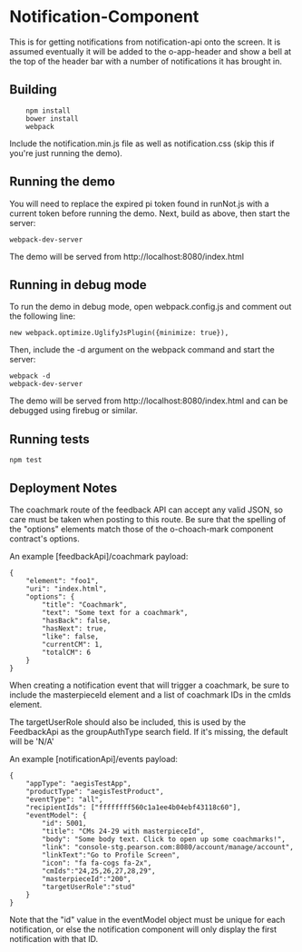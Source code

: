 # Notification-Component

This is for getting notifications from notification-api onto the screen.  It is assumed eventually it will be added to the o-app-header and show a bell at the top of the header bar with a number of notifications it has brought in.

## Building

```
	npm install
	bower install
	webpack
```

Include the notification.min.js file as well as notification.css (skip this if you're just running the demo).

## Running the demo

You will need to replace the expired pi token found in runNot.js with a current token before running the demo.
Next, build as above, then start the server:

```
webpack-dev-server
```
The demo will be served from http://localhost:8080/index.html

## Running in debug mode

To run the demo in debug mode, open webpack.config.js and comment out the following line:

```
new webpack.optimize.UglifyJsPlugin({minimize: true}),
```

Then, include the -d argument on the webpack command and start the server:

```
webpack -d
webpack-dev-server
```

The demo will be served from http://localhost:8080/index.html and can be debugged using firebug or similar.

## Running tests
```
npm test
```

## Deployment Notes
The coachmark route of the feedback API can accept any valid JSON, so care must be taken when posting to this route.
Be sure that the spelling of the "options" elements match those of the o-choach-mark component contract's options.

An example [feedbackApi]/coachmark payload:
```
{
	"element": "foo1",
	"uri": "index.html",
	"options": {
		"title": "Coachmark",
		"text": "Some text for a coachmark",
		"hasBack": false,
		"hasNext": true,
		"like": false,
		"currentCM": 1,
		"totalCM": 6
	}
}
```

When creating a notification event that will trigger a coachmark,
be sure to include the masterpieceId element and a list of coachmark IDs in the cmIds element.

The targetUserRole should also be included, this is used by the FeedbackApi as the groupAuthType search field.
If it's missing, the default will be 'N/A'

An example [notificationApi]/events payload:
```
{
	"appType": "aegisTestApp",
	"productType": "aegisTestProduct",
	"eventType": "all",
	"recipientIds": ["ffffffff560c1a1ee4b04ebf43118c60"],
	"eventModel": {
		"id": 5001,
		"title": "CMs 24-29 with masterpieceId",
		"body": "Some body text. Click to open up some coachmarks!",
		"link": "console-stg.pearson.com:8080/account/manage/account",
		"linkText":"Go to Profile Screen",
		"icon": "fa fa-cogs fa-2x",
		"cmIds":"24,25,26,27,28,29",
		"masterpieceId":"200",
		"targetUserRole":"stud"
	}
}
```
Note that the "id" value in the eventModel object must be unique for each notification,
or else the notification component will only display the first notification with that ID.
